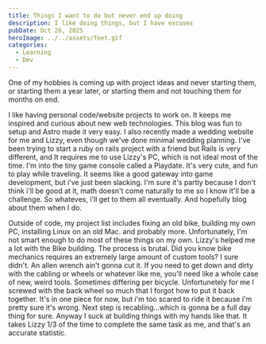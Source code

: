 ```yaml
---
title: Things I want to do but never end up doing
description: I like doing things, but I have excuses
pubDate: Oct 26, 2025
heroImage: ../../assets/feet.gif
categories:
  - Learning
  - Dev
---
```

One of my hobbies is coming up with project ideas and never starting them, or starting them a year later, or starting them and not touching them for months on end.

I like having personal code/website projects to work on. It keeps me inspired and curious about new web technologies. This blog was fun to setup and Astro made it very easy. I also recently made a wedding website for me and Lizzy, even though we've done minimal wedding planning. I've been trying to start a ruby on rails project with a friend but Rails is very different, and It requires me to use Lizzy's PC, which is not ideal most of the time. I'm into the tiny game console called a Playdate. It's very cute, and fun to play while traveling. It seems like a good gateway into game development, but i've just been slacking. I'm sure it's partly because I don't think i'll be good at it, math doesn't come naturally to me so I know it'll be a challenge. So whateves, i'll get to them all eventually. And hopefully blog about them when I do.

Outside of code, my project list includes fixing an old bike, building my own PC, installing Linux on an old Mac. and probably more. Unfortunately, I'm not smart enough to do most of these things on my own. Lizzy's helped me a lot with the Bike building. The process is brutal. Did you know bike mechanics requires an extremely large amount of custom tools? I sure didn't. An allen wrench ain't gonna cut it.  If you need to get down and dirty with the cabling or wheels or whatever like me, you'll need like a whole case of new, weird tools. Sometimes differing per bicycle. Unfortunetely for me I screwed with the back wheel so much that I forgot how to put it back together. It's in one piece for now, but i'm too scared to ride it because i'm pretty sure it's wrong. Next step is recabling...which is gonna be a full day thing for sure. Anyway I suck at building things with my hands like that. It takes Lizzy 1/3 of the time to complete the same task as me, and that's an accurate statistic.